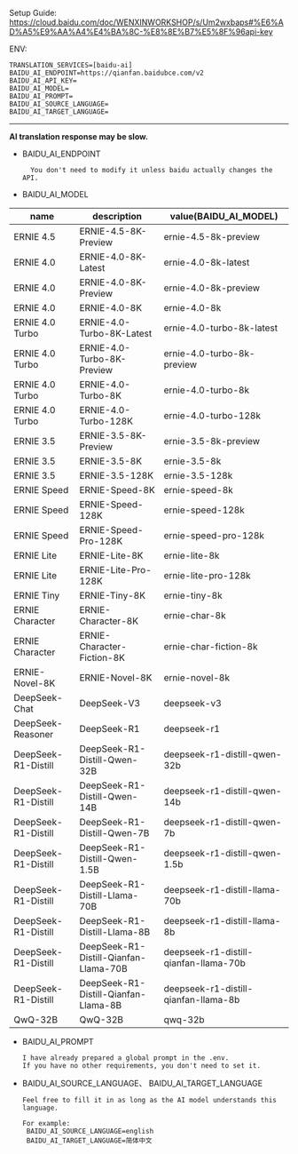 Setup Guide: https://cloud.baidu.com/doc/WENXINWORKSHOP/s/Um2wxbaps#%E6%AD%A5%E9%AA%A4%E4%BA%8C-%E8%8E%B7%E5%8F%96api-key

ENV:
```
TRANSLATION_SERVICES=[baidu-ai]
BAIDU_AI_ENDPOINT=https://qianfan.baidubce.com/v2  
BAIDU_AI_API_KEY=
BAIDU_AI_MODEL=  
BAIDU_AI_PROMPT=  
BAIDU_AI_SOURCE_LANGUAGE=  
BAIDU_AI_TARGET_LANGUAGE=
```
---
**AI translation response may be slow.**

- BAIDU_AI_ENDPOINT

		You don't need to modify it unless baidu actually changes the API.

- BAIDU_AI_MODEL

| name                | description                           | value(BAIDU_AI_MODEL)                 |
| ------------------- | ------------------------------------- | ------------------------------------- |
| ERNIE 4.5           | ERNIE-4.5-8K-Preview                  | ernie-4.5-8k-preview                  |
| ERNIE 4.0           | ERNIE-4.0-8K-Latest                   | ernie-4.0-8k-latest                   |
| ERNIE 4.0           | ERNIE-4.0-8K-Preview                  | ernie-4.0-8k-preview                  |
| ERNIE 4.0           | ERNIE-4.0-8K                          | ernie-4.0-8k                          |
| ERNIE 4.0 Turbo     | ERNIE-4.0-Turbo-8K-Latest             | ernie-4.0-turbo-8k-latest             |
| ERNIE 4.0 Turbo     | ERNIE-4.0-Turbo-8K-Preview            | ernie-4.0-turbo-8k-preview            |
| ERNIE 4.0 Turbo     | ERNIE-4.0-Turbo-8K                    | ernie-4.0-turbo-8k                    |
| ERNIE 4.0 Turbo     | ERNIE-4.0-Turbo-128K                  | ernie-4.0-turbo-128k                  |
| ERNIE 3.5           | ERNIE-3.5-8K-Preview                  | ernie-3.5-8k-preview                  |
| ERNIE 3.5           | ERNIE-3.5-8K                          | ernie-3.5-8k                          |
| ERNIE 3.5           | ERNIE-3.5-128K                        | ernie-3.5-128k                        |
| ERNIE Speed         | ERNIE-Speed-8K                        | ernie-speed-8k                        |
| ERNIE Speed         | ERNIE-Speed-128K                      | ernie-speed-128k                      |
| ERNIE Speed         | ERNIE-Speed-Pro-128K                  | ernie-speed-pro-128k                  |
| ERNIE Lite          | ERNIE-Lite-8K                         | ernie-lite-8k                         |
| ERNIE Lite          | ERNIE-Lite-Pro-128K                   | ernie-lite-pro-128k                   |
| ERNIE Tiny          | ERNIE-Tiny-8K                         | ernie-tiny-8k                         |
| ERNIE Character     | ERNIE-Character-8K                    | ernie-char-8k                         |
| ERNIE Character     | ERNIE-Character-Fiction-8K            | ernie-char-fiction-8k                 |
| ERNIE-Novel-8K      | ERNIE-Novel-8K                        | ernie-novel-8k                        |
| DeepSeek-Chat       | DeepSeek-V3                           | deepseek-v3                           |
| DeepSeek-Reasoner   | DeepSeek-R1                           | deepseek-r1                           |
| DeepSeek-R1-Distill | DeepSeek-R1-Distill-Qwen-32B          | deepseek-r1-distill-qwen-32b          |
| DeepSeek-R1-Distill | DeepSeek-R1-Distill-Qwen-14B          | deepseek-r1-distill-qwen-14b          |
| DeepSeek-R1-Distill | DeepSeek-R1-Distill-Qwen-7B           | deepseek-r1-distill-qwen-7b           |
| DeepSeek-R1-Distill | DeepSeek-R1-Distill-Qwen-1.5B         | deepseek-r1-distill-qwen-1.5b         |
| DeepSeek-R1-Distill | DeepSeek-R1-Distill-Llama-70B         | deepseek-r1-distill-llama-70b         |
| DeepSeek-R1-Distill | DeepSeek-R1-Distill-Llama-8B          | deepseek-r1-distill-llama-8b          |
| DeepSeek-R1-Distill | DeepSeek-R1-Distill-Qianfan-Llama-70B | deepseek-r1-distill-qianfan-llama-70b |
| DeepSeek-R1-Distill | DeepSeek-R1-Distill-Qianfan-Llama-8B  | deepseek-r1-distill-qianfan-llama-8b  |
| QwQ-32B             | QwQ-32B                               | qwq-32b                               |


-   BAIDU_AI_PROMPT

		I have already prepared a global prompt in the .env. 
		If you have no other requirements, you don't need to set it.

-   BAIDU_AI_SOURCE_LANGUAGE、  BAIDU_AI_TARGET_LANGUAGE

		Feel free to fill it in as long as the AI model understands this language.
		
		For example: 
		 BAIDU_AI_SOURCE_LANGUAGE=english
		 BAIDU_AI_TARGET_LANGUAGE=简体中文